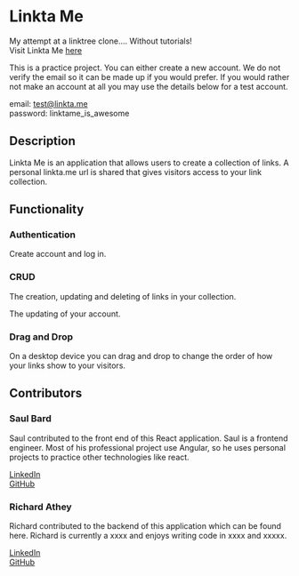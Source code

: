 # Linkta Me

My attempt at a linktree clone.... Without tutorials!  
Visit Linkta Me [here](http://www.linktame.herokuapp.com.au)

This is a practice project. You can either create a new account. We do not verify the email so it can be made up if you would prefer. If you would rather not make an account at all you may use the details below for a test account.

email: test@linkta.me  
password: linktame_is_awesome

## Description

Linkta Me is an application that allows users to create a collection of links. A personal linkta.me url is shared that gives visitors access to your link collection.

## Functionality

### Authentication

Create account and log in.

### CRUD

The creation, updating and deleting of links in your collection.

The updating of your account.

### Drag and Drop

On a desktop device you can drag and drop to change the order of how your links show to your visitors.

## Contributors

### Saul Bard

Saul contributed to the front end of this React application. Saul is a frontend engineer. Most of his professional project use Angular, so he uses personal projects to practice other technologies like react.

[LinkedIn](https://www.linkedin.com/in/saul-bard-955a31149/)   
[GitHub](https://github.com/bardie1)

### Richard Athey

Richard contributed to the backend of this application which can be found here.
Richard is currently a xxxx and enjoys writing code in xxxx and xxxxx.

[LinkedIn](https://www.linkedin.com/in/richard-athey-aa8285122/)  
[GitHub](https://github.com/RichAth)
